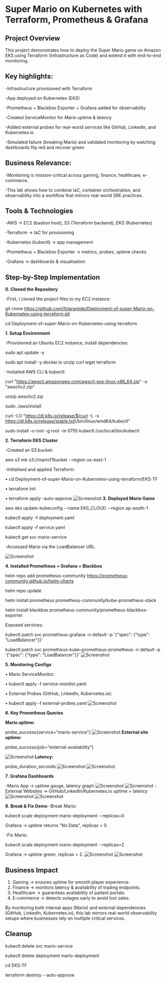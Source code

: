 # Super Mario on Kubernetes with Terraform, Prometheus & Grafana
## Project Overview
This project demonstrates how to deploy the Super Mario game on Amazon EKS using Terraform (Infrastructure as Code) and extend it with end-to-end monitoring.

## Key highlights:
-Infrastructure provisioned with Terraform

-App deployed on Kubernetes (EKS)

-Prometheus + Blackbox Exporter + Grafana added for observability

-Created ServiceMonitor for Mario uptime & latency

-Added external probes for real-world services like GitHub, LinkedIn, and Kubernetes.io

-Simulated failure (breaking Mario) and validated monitoring by watching dashboards flip red and recover green

## Business Relevance:
-Monitoring is mission-critical across gaming, finance, healthcare, e-commerce.

-This lab shows how to combine IaC, container orchestration, and observability into a workflow that mirrors real-world SRE practices.

## Tools & Technologies
-AWS → EC2 (bastion host), S3 (Terraform backend), EKS (Kubernetes)

-Terraform → IaC for provisioning

-Kubernetes (kubectl) → app management

-Prometheus + Blackbox Exporter → metrics, probes, uptime checks

-Grafana → dashboards & visualisation

## Step-by-Step Implementation
**0️. Cloned the Repository**

-First, I cloned the project files to my EC2 instance:

git clone https://github.com/folaramide/Deployment-of-super-Mario-on-Kubernetes-using-terraform.git

cd Deployment-of-super-Mario-on-Kubernetes-using-terraform

**1️. Setup Environment**

-Provisioned an Ubuntu EC2 instance, install dependencies:

sudo apt update -y

sudo apt install -y docker.io unzip curl wget terraform

-Installed AWS CLI & kubectl:

curl "https://awscli.amazonaws.com/awscli-exe-linux-x86_64.zip" -o "awscliv2.zip"

unzip awscliv2.zip

sudo ./aws/install

curl -LO "https://dl.k8s.io/release/$(curl -L -s https://dl.k8s.io/release/stable.txt)/bin/linux/amd64/kubectl"

sudo install -o root -g root -m 0755 kubectl /usr/local/bin/kubectl

**2️. Terraform EKS Cluster**

-Created an S3 bucket:

aws s3 mb s3://mariof1bucket --region us-east-1

-Initialised and applied Terraform:

•	cd Deployment-of-super-Mario-on-Kubernetes-using-terraform/EKS-TF

•	terraform init

•	terraform apply -auto-approve
![Screenshot](screenshots/terraform_apply_success.png)
**3️. Deployed Mario Game**

aws eks update-kubeconfig --name EKS_CLOUD --region ap-south-1

kubectl apply -f deployment.yaml

kubectl apply -f service.yaml

kubectl get svc mario-service

-Accessed Mario via the LoadBalancer URL.

![Screenshot](screenshots/super_mario_running_in_browser.png)

**4. Installed Prometheus + Grafana + Blackbox**

helm repo add prometheus-community https://prometheus-community.github.io/helm-charts

helm repo update

helm install prometheus prometheus-community/kube-prometheus-stack

helm install blackbox prometheus-community/prometheus-blackbox-exporter

Exposed services:

kubectl patch svc prometheus-grafana -n default -p '{"spec": {"type": "LoadBalancer"}}'

kubectl patch svc prometheus-kube-prometheus-prometheus -n default -p '{"spec": {"type": "LoadBalancer"}}'
![Screenshot](screenshots/prometheus_grafana_IP.png)

**5️. Monitoring Configs**

•	Mario ServiceMonitor:

•	kubectl apply -f service-monitor.yaml

•	External Probes (GitHub, LinkedIn, Kubernetes.io):

•	kubectl apply -f external-probes.yaml
![Screenshot](screenshots/blackbox-and-external-probes.png)

**6️. Key Prometheus Queries**

**Mario uptime:**

probe_success{service="mario-service"}
![Screenshot](screenshots/prometheus_super_mario_uptime.png)
**External site uptime:**

probe_success{job="external-availability"}

![Screenshot](screenshots/prometheus_external_websites_uptime.png)
**Latency:**

probe_duration_seconds
![Screenshot](screenshots/prometheus_super_mario_latency.png)
![Screenshot](screenshots/external_websites_latency.png)

**7️. Grafana Dashboards**

-Mario App → uptime gauge, latency graph
![Screenshot](screenshots/super-mario-grafana-uptime.png)
![Screenshot](screenshots/super-mario-grafana-latency.png)
-External Websites → GitHub/LinkedIn/Kubernetes.io uptime + latency
![Screenshot](screenshots/external_websites_grafana_uptime.png)
![Screenshot](screenshots/external_websites_grafana_latency.png)

**8️. Break & Fix Demo**
-Break Mario:

kubectl scale deployment mario-deployment --replicas=0

Grafana → uptime returns "No Data", replicas = 0.

-Fix Mario:

kubectl scale deployment mario-deployment --replicas=2

Grafana → uptime green, replicas = 2.
![Screenshot](screenshots/prometheus-service-down.png)
![Screenshot](screenshots/grafana-service-down.png)

## Business Impact
1. Gaming → ensures uptime for smooth player experience.
2. Finance → monitors latency & availability of trading endpoints.
3. Healthcare → guarantees availability of patient portals.
4. E-commerce → detects outages early to avoid lost sales.

By monitoring both internal apps (Mario) and external dependencies (GitHub, LinkedIn, Kubernetes.io), this lab mirrors real-world observability setups where businesses rely on multiple critical services.

## Cleanup
kubectl delete svc mario-service

kubectl delete deployment mario-deployment

cd EKS-TF

terraform destroy --auto-approve
